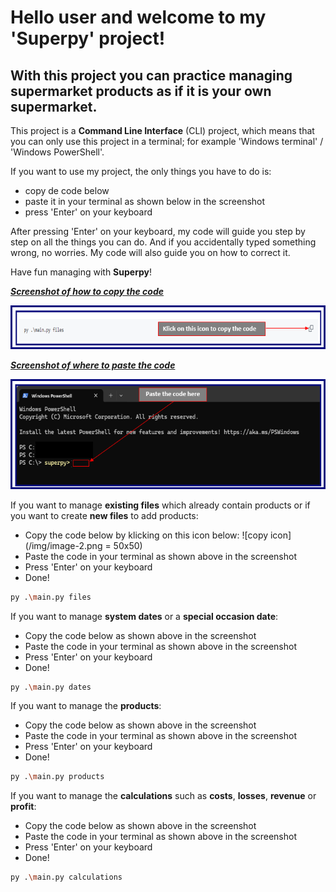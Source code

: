 # Hello user and welcome to my 'Superpy' project!

## With this project you can practice managing supermarket products as if it is your own supermarket.



This project is a **Command Line Interface** (CLI) project, which means that you can only use this project in a terminal; for example 'Windows terminal' / 'Windows PowerShell'.

If you want to use my project, the only things you have to do is:

* copy de code below
* paste it in your terminal as shown below in the screenshot
* press 'Enter' on your keyboard


After pressing 'Enter' on your keyboard, my code will guide you step by step on all the things you can do. And if you accidentally typed something wrong, no worries. My code will also guide you on how to correct it.

Have fun managing with **Superpy**!


***<ins>Screenshot of how to copy the code</ins>***

![Screenshot example of how to copy the code](image.png)



***<ins>Screenshot of where to paste the code</ins>***

![Screenshot example of where to paste the code](image-1.png)



If you want to manage **existing files** which already contain products or if you want to create **new files** to add products:
* Copy the code below by klicking on this icon below: ![copy icon](/img/image-2.png = 50x50)
* Paste the code in your terminal as shown above in the screenshot
* Press 'Enter' on your keyboard
* Done!


```sh
py .\main.py files
```



If you want to manage **system dates** or a **special occasion date**:
* Copy the code below as shown above in the screenshot
* Paste the code in your terminal as shown above in the screenshot
* Press 'Enter' on your keyboard
* Done!

```sh
py .\main.py dates
```



If you want to manage the **products**:
* Copy the code below as shown above in the screenshot
* Paste the code in your terminal as shown above in the screenshot
* Press 'Enter' on your keyboard
* Done!

```sh
py .\main.py products
```



If you want to manage the **calculations** such as **costs**, **losses**, **revenue** or **profit**:
* Copy the code below as shown above in the screenshot
* Paste the code in your terminal as shown above in the screenshot
* Press 'Enter' on your keyboard
* Done!

```sh
py .\main.py calculations
```
